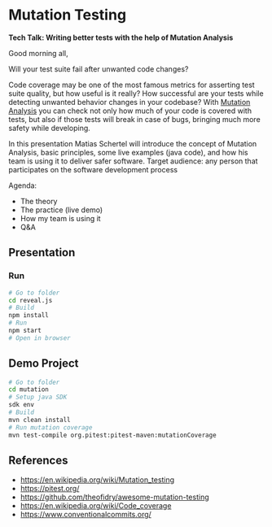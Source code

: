 # Mutation Testing

**Tech Talk: Writing better tests with the help of Mutation Analysis**

Good morning all, 

Will your test suite fail after unwanted code changes?

Code coverage may be one of the most famous metrics for asserting test suite quality, but how useful is it really? How successful are your tests while detecting unwanted behavior changes in your codebase?
With [Mutation Analysis](https://en.wikipedia.org/wiki/Mutation_testing) you can check not only how much of your code is covered with tests, but also if those tests will break in case of bugs, bringing much more safety while developing.

In this presentation Matias Schertel will introduce the concept of Mutation Analysis, basic principles, some live examples (java code), and how his team is using it to deliver safer software.
Target audience: any person that participates on the software development process

Agenda:

- The theory
- The practice (live demo)
- How my team is using it
- Q&A

## Presentation

### Run

```bash
# Go to folder
cd reveal.js
# Build
npm install
# Run
npm start
# Open in browser
```

## Demo Project

```bash
# Go to folder
cd mutation
# Setup java SDK
sdk env
# Build
mvn clean install
# Run mutation coverage
mvn test-compile org.pitest:pitest-maven:mutationCoverage
```

## References

- https://en.wikipedia.org/wiki/Mutation_testing
- https://pitest.org/
- https://github.com/theofidry/awesome-mutation-testing
- https://en.wikipedia.org/wiki/Code_coverage
- https://www.conventionalcommits.org/
